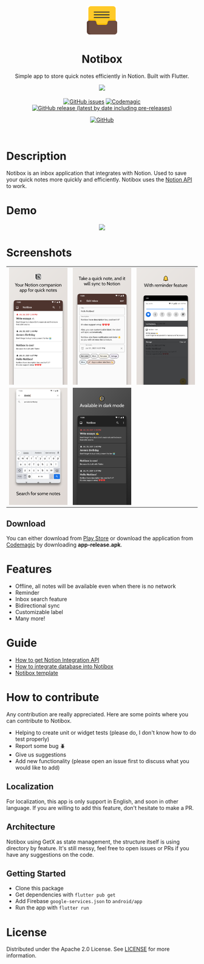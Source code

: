 <div align="center">
  <img width="80px" src="assets/logo/logo_light.svg">
  <h1>Notibox</h1>
  <p>Simple app to store quick notes efficiently in Notion. Built with Flutter.</p>
</div>

<div align="center">
<a href="https://play.google.com/store/apps/details?id=com.atticdev.notibox">
  <img width="150px" src="https://camo.githubusercontent.com/312337bc4c1fbc3fb62ec751bddfc5b61b8d0819c8e266c63ea35cd344f879ca/68747470733a2f2f6769746a6f75726e616c2e696f2f696d616765732f616e64726f69642d73746f72652d62616467652e706e67">
</a>
</div>
<br>
<div align="center">
  <a href="https://github.com/atticdev/notibox/issues"><img alt="GitHub issues" src="https://img.shields.io/github/issues/atticdev/notibox"></a>
  <a href="https://codemagic.io/apps/60f521280c5097fa1bfce8d5/60fbe739be21229f0a9ce310/latest_build"><img alt="Codemagic" src="https://api.codemagic.io/apps/60f521280c5097fa1bfce8d5/60fbe739be21229f0a9ce310/status_badge.svg"></a>
  <a href="https://github.com/atticdev/notibox/releases"><img alt="GitHub release (latest by date including pre-releases)" src="https://img.shields.io/github/v/release/atticdev/notibox?include_prereleases"></a>

  <a href=""><img alt="GitHub" src="https://img.shields.io/github/license/atticdev/notibox"></a>
</div>

<br>

# Description
Notibox is an inbox application that integrates with Notion. Used to save your quick notes more quickly and efficiently. Notibox uses the [Notion API](https://developers.notion.com/) to work.

# Demo
<div align="center">
  <img src="screenshots/demo.gif"/>
</div>

# Screenshots
<table >
  <tr>
    <td><img src="screenshots/0.png" width="441"/></td>
    <td><img src="screenshots/1.png" width="441"/></td>
    <td><img src="screenshots/2.png" width="441" /></td>
  </tr>
  <tr>
    <td><img src="screenshots/3.png" width="441"/></td>
    <td><img src="screenshots/4.png" width="441"/></td>
  </tr>
</table>

## Download

You can either download from [Play Store](https://play.google.com/store/apps/details?id=com.atticdev.notibox) or download the application from [Codemagic](https://codemagic.io/apps/60f521280c5097fa1bfce8d5/60fbe739be21229f0a9ce310/latest_build) by downloading **app-release.apk**.


# Features
- Offline, all notes will be available even when there is no network
- Reminder
- Inbox search feature
- Bidirectional sync
- Customizable label
- Many more!

# Guide
- [How to get Notion Integration API](https://www.notion.so/atticapps/How-to-get-Notion-Integration-API-089ede661a3a4ac8b8d4e732a472ddd4)
- [How to integrate database into Notibox](https://www.notion.so/atticapps/How-to-integrate-database-into-Notibox-5157f7f4c4b74500afe5ca27d64b5c08)
- [Notibox template](https://www.notion.so/atticapps/385e58cb01f145eeaab50a76c0324628?v=8ab83494cb714b83a2d133dca6bc9554) 

# How to contribute
Any contribution are really appreciated. Here are some points where you can contribute to Notibox.
- Helping to create unit or widget tests (please do, I don't know how to do test properly)
- Report some bug 🪲
- Give us suggestions
- Add new functionality (please open an issue first to discuss what you would like to add)

## Localization
For localization, this app is only support in English, and soon in other language. If you are willing to add this feature, don't hesitate to make a PR.

##  Architecture
Notibox using GetX as state management, the structure itself is using directory by feature. It's still messy, feel free to open issues or PRs if you have any suggestions on the code.

## Getting Started
- Clone this package
- Get dependencies with `flutter pub get`
- Add Firebase `google-services.json` to `android/app`
- Run the app with `flutter run`

# License
Distributed under the Apache 2.0 License. See [LICENSE](/LICENSE) for more information.

